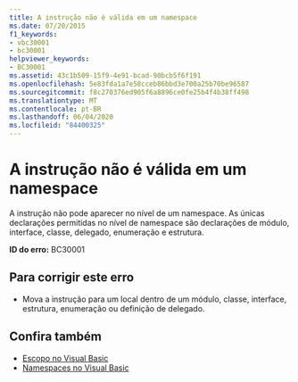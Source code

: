 ```yaml
---
title: A instrução não é válida em um namespace
ms.date: 07/20/2015
f1_keywords:
- vbc30001
- bc30001
helpviewer_keywords:
- BC30001
ms.assetid: 43c1b509-15f9-4e91-bcad-90bcb5f6f191
ms.openlocfilehash: 5e83fda1a7e58cceb86bbd3e700a25b70be96587
ms.sourcegitcommit: f8c270376ed905f6a8896ce0fe25b4f4b38ff498
ms.translationtype: MT
ms.contentlocale: pt-BR
ms.lasthandoff: 06/04/2020
ms.locfileid: "84400325"
---
```

# <a name="statement-is-not-valid-in-a-namespace"></a>A instrução não é válida em um namespace
A instrução não pode aparecer no nível de um namespace. As únicas declarações permitidas no nível de namespace são declarações de módulo, interface, classe, delegado, enumeração e estrutura.  
  
 **ID do erro:** BC30001  
  
## <a name="to-correct-this-error"></a>Para corrigir este erro  
  
- Mova a instrução para um local dentro de um módulo, classe, interface, estrutura, enumeração ou definição de delegado.  
  
## <a name="see-also"></a>Confira também

- [Escopo no Visual Basic](../../programming-guide/language-features/declared-elements/scope.md)
- [Namespaces no Visual Basic](../../programming-guide/program-structure/namespaces.md)
